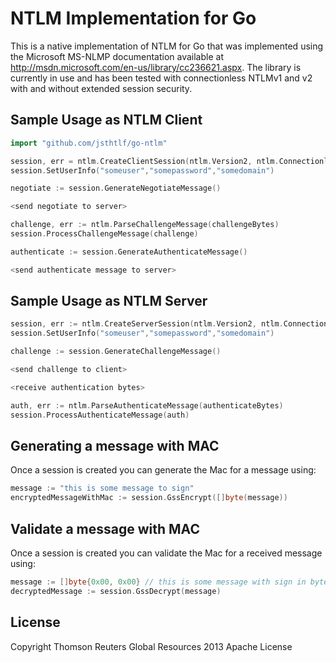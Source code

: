 # NTLM Implementation for Go

This is a native implementation of NTLM for Go that was implemented using the Microsoft MS-NLMP documentation available at http://msdn.microsoft.com/en-us/library/cc236621.aspx.
The library is currently in use and has been tested with connectionless NTLMv1 and v2 with and without extended session security.

## Sample Usage as NTLM Client

```go
import "github.com/jsthtlf/go-ntlm"

session, err = ntlm.CreateClientSession(ntlm.Version2, ntlm.ConnectionlessMode)
session.SetUserInfo("someuser","somepassword","somedomain")

negotiate := session.GenerateNegotiateMessage()

<send negotiate to server>

challenge, err := ntlm.ParseChallengeMessage(challengeBytes)
session.ProcessChallengeMessage(challenge)

authenticate := session.GenerateAuthenticateMessage()

<send authenticate message to server>
```

## Sample Usage as NTLM Server

```go
session, err := ntlm.CreateServerSession(ntlm.Version2, ntlm.ConnectionlessMode)
session.SetUserInfo("someuser","somepassword","somedomain")

challenge := session.GenerateChallengeMessage()

<send challenge to client>

<receive authentication bytes>

auth, err := ntlm.ParseAuthenticateMessage(authenticateBytes)
session.ProcessAuthenticateMessage(auth)
```

## Generating a message with MAC

Once a session is created you can generate the Mac for a message using:

```go
message := "this is some message to sign"
encryptedMessageWithMac := session.GssEncrypt([]byte(message))
```

## Validate a message with MAC

Once a session is created you can validate the Mac for a received message using:

```go
message := []byte{0x00, 0x00} // this is some message with sign in bytes
decryptedMessage := session.GssDecrypt(message)
```

## License
Copyright Thomson Reuters Global Resources 2013
Apache License